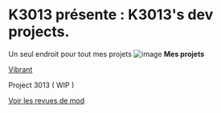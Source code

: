 # K3013 présente : K3013's dev projects.
Un seul endroit pour tout mes projets
![image](https://github.com/user-attachments/assets/a80eaf6b-2ee3-4c9e-b720-0d990ad658fa)
**Mes projets**

[Vibrant](Vibrant/)

Project 3013 ( WIP )

[Voir les revues de mod](reviews/)
